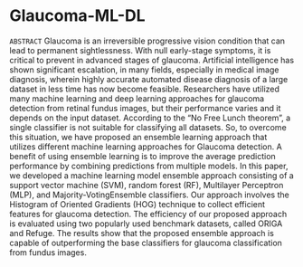# Glaucoma-ML-DL

`ABSTRACT`
Glaucoma is an irreversible progressive vision condition that can lead to permanent sightlessness. With null early-stage symptoms, it is critical to prevent in advanced stages of glaucoma. Artificial intelligence has shown significant escalation, in many fields, especially in medical image diagnosis, wherein highly accurate automated disease diagnosis of a large dataset in less time has now become feasible. Researchers have utilized many machine learning and deep learning approaches for glaucoma detection from retinal fundus images, but their performance varies and it depends on the input dataset. According to the “No Free Lunch theorem”, a single classifier is not suitable for classifying all datasets. So, to overcome this situation, we have proposed an ensemble learning approach that utilizes different machine learning approaches for Glaucoma detection. A benefit of using ensemble learning is to improve the average prediction performance by combining predictions from multiple models. In this paper, we developed a machine learning model ensemble approach consisting of a support vector machine (SVM), random forest (RF), Multilayer Perceptron (MLP), and Majority-VotingEnsemble classifiers. Our approach involves the Histogram of Oriented Gradients (HOG) technique to collect efficient features for glaucoma detection. The efficiency of our proposed approach is evaluated using two popularly used benchmark datasets, called ORIGA and Refuge. The results show that the proposed ensemble approach is capable of outperforming the base classifiers for glaucoma classification from fundus images.
